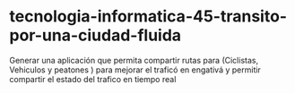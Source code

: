 # tecnologia-informatica-45-transito-por-una-ciudad-fluida
Generar una aplicación que permita compartir rutas para (Ciclistas, Vehiculos y peatones ) para mejorar el traficó en engativá y permitir compartir el estado del trafico en tiempo real
